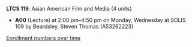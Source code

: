 **LTCS 119**: Asian American Film and Media (4 units)

- **A00** (Lecture) at 2:00 pm–4:50 pm on Monday, Wednesday at SOLIS 109 by Beardsley, Steven Thomas (A53262223)

[Enrollment numbers over time](./LTCS119.tsv)
